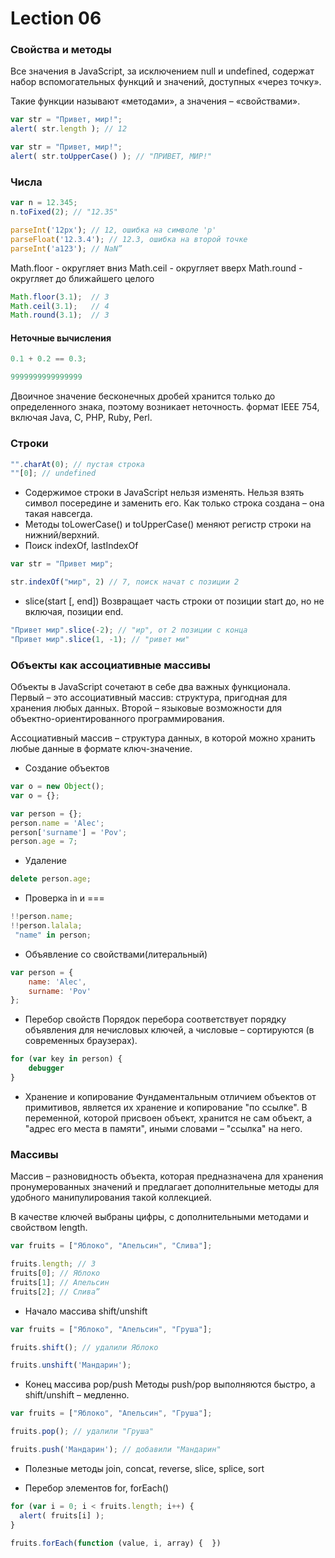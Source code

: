 # Lection 06

### Свойства и методы
Все значения в JavaScript, за исключением null и undefined, содержат набор вспомогательных функций и значений, доступных «через точку».

Такие функции называют «методами», а значения – «свойствами».
 
 ```js
var str = "Привет, мир!";
alert( str.length ); // 12
```

 ```js
var str = "Привет, мир!";
alert( str.toUpperCase() ); // "ПРИВЕТ, МИР!"
```

### Числа 
```js
var n = 12.345;
n.toFixed(2); // "12.35"
```

```js
parseInt('12px'); // 12, ошибка на символе 'p'
parseFloat('12.3.4'); // 12.3, ошибка на второй точке
parseInt('a123'); // NaN”
```

Math.floor - округляет вниз
Math.ceil - округляет вверх
Math.round - округляет до ближайшего целого

```js
Math.floor(3.1);  // 3
Math.ceil(3.1);   // 4
Math.round(3.1);  // 3
```

#### Неточные вычисления
```js
0.1 + 0.2 == 0.3;

9999999999999999
```

Двоичное значение бесконечных дробей хранится только до определенного знака, поэтому возникает неточность.
формат IEEE 754, включая Java, C, PHP, Ruby, Perl.

### Строки
```js
"".charAt(0); // пустая строка
""[0]; // undefined
```

- Содержимое строки в JavaScript нельзя изменять. Нельзя взять символ посередине и заменить его. Как только строка создана – она такая навсегда.
- Методы toLowerCase() и toUpperCase() меняют регистр строки на нижний/верхний.
- Поиск indexOf, lastIndexOf
```js
var str = "Привет мир";

str.indexOf("мир", 2) // 7, поиск начат с позиции 2
```

- slice(start [, end]) Возвращает часть строки от позиции start до, но не включая, позиции end.
```js
"Привет мир".slice(-2); // "ир", от 2 позиции с конца
"Привет мир".slice(1, -1); // "ривет ми"
```

### Объекты как ассоциативные массивы
Объекты в JavaScript сочетают в себе два важных функционала.
Первый – это ассоциативный массив: структура, пригодная для хранения любых данных. 
Второй – языковые возможности для объектно-ориентированного программирования.

Ассоциативный массив – структура данных, в которой можно хранить любые данные в формате ключ-значение.

- Создание объектов

```js
var o = new Object();
var o = {};
```

```js
var person = {};
person.name = 'Alec';
person['surname'] = 'Pov';
person.age = 7;
```

- Удаление

```js
delete person.age;
```

- Проверка in и === 
```js
!!person.name;
!!person.lalala;
 "name" in person;
```

- Объявление со свойствами(литеральный)
```js
var person = {
    name: 'Alec',
    surname: 'Pov'
};
```

- Перебор свойств
Порядок перебора соответствует порядку объявления для нечисловых ключей, а числовые – сортируются (в современных браузерах).

```js
for (var key in person) {
    debugger
}
```

- Хранение и копирование
Фундаментальным отличием объектов от примитивов, является их хранение и копирование "по ссылке". В переменной, которой присвоен объект, хранится не сам объект, а "адрес его места в памяти", иными словами – "ссылка" на него.


### Массивы
Массив – разновидность объекта, которая предназначена для хранения пронумерованных значений и предлагает дополнительные методы для удобного манипулирования такой коллекцией.

В качестве ключей выбраны цифры, с дополнительными методами и свойством length.

```js
var fruits = ["Яблоко", "Апельсин", "Слива"];

fruits.length; // 3
fruits[0]; // Яблоко
fruits[1]; // Апельсин
fruits[2]; // Слива”
```

- Начало массива shift/unshift

```js
var fruits = ["Яблоко", "Апельсин", "Груша"];

fruits.shift(); // удалили Яблоко

fruits.unshift('Мандарин');
```

- Конец массива pop/push
Методы push/pop выполняются быстро, а shift/unshift – медленно.

```js
var fruits = ["Яблоко", "Апельсин", "Груша"];

fruits.pop(); // удалили "Груша"

fruits.push('Мандарин'); // добавили "Мандарин"
```

- Полезные методы join, concat, reverse, slice, splice, sort

- Перебор элементов for, forEach()

```js
for (var i = 0; i < fruits.length; i++) {
  alert( fruits[i] );
}

fruits.forEach(function (value, i, array) {  })
```